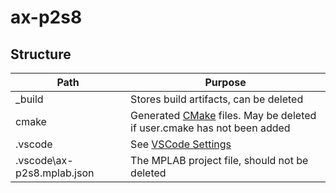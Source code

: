 
# ax-p2s8

## Structure


| Path                       | Purpose                                                                 |
|----------------------------|-------------------------------------------------------------------------|
| _build                     | Stores build artifacts, can be deleted                                  |
| cmake                      | Generated [CMake](https://cmake.org/) files. May be deleted if user.cmake has not been added |
| .vscode                    | See [VSCode Settings](https://code.visualstudio.com/docs/getstarted/settings) |
| .vscode\ax-p2s8.mplab.json | The MPLAB project file, should not be deleted                        |


